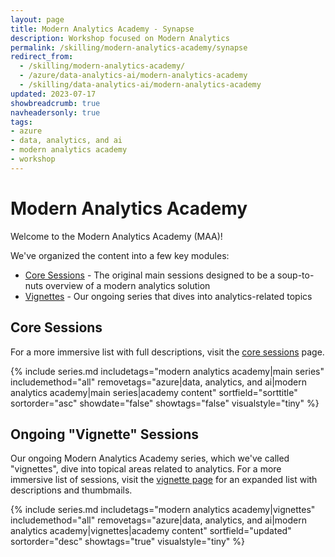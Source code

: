 ```yaml
---
layout: page
title: Modern Analytics Academy - Synapse
description: Workshop focused on Modern Analytics
permalink: /skilling/modern-analytics-academy/synapse
redirect_from:
  - /skilling/modern-analytics-academy/
  - /azure/data-analytics-ai/modern-analytics-academy
  - /skilling/data-analytics-ai/modern-analytics-academy
updated: 2023-07-17
showbreadcrumb: true
navheadersonly: true
tags:
- azure
- data, analytics, and ai
- modern analytics academy
- workshop
---
```


# Modern Analytics Academy

Welcome to the Modern Analytics Academy (MAA)! 

We've organized the content into a few key modules:
* [Core Sessions](/PartnerResources/skilling/modern-analytics-academy/core-sessions) - The original main sessions designed to be a soup-to-nuts overview of a modern analytics solution
* [Vignettes](/PartnerResources/skilling/modern-analytics-academy/vignettes) - Our ongoing series that dives into analytics-related topics

## Core Sessions

For a more immersive list with full descriptions, visit the [core sessions](/PartnerResources/skilling/modern-analytics-academy/core-sessions) page.

{% include series.md 
    includetags="modern analytics academy|main series" includemethod="all" 
    removetags="azure|data, analytics, and ai|modern analytics academy|main series|academy content" 
    sortfield="sorttitle" sortorder="asc" showdate="false" showtags="false"
    visualstyle="tiny"
%}

## Ongoing "Vignette" Sessions

Our ongoing Modern Analytics Academy series, which we've called "vignettes", dive into topical areas related to analytics. For a more immersive list of sessions, visit the 
[vignette page](/PartnerResources/skilling/modern-analytics-academy/vignettes) for an expanded list with descriptions and thumbmails.

{% include series.md 
    includetags="modern analytics academy|vignettes" includemethod="all" 
    removetags="azure|data, analytics, and ai|modern analytics academy|vignettes|academy content" 
    sortfield="updated" sortorder="desc" showtags="true"
    visualstyle="tiny"
%}
